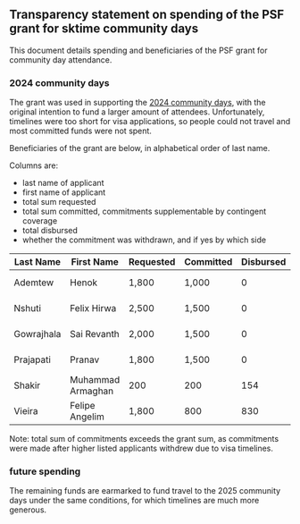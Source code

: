 ## Transparency statement on spending of the PSF grant for sktime community days

This document details spending and beneficiaries of the PSF grant for community day attendance.

### 2024 community days

The grant was used in supporting the [2024 community days](https://github.com/sktime/community-org/blob/main/events/sktime-community-days-2024.md#travel-grants-for-sktime-community-days-2024),
with the original intention to fund a larger amount of attendees. Unfortunately, timelines were too short for visa applications, so people could not travel and most committed funds were not spent.

Beneficiaries of the grant are below, in alphabetical order of last name.

Columns are:

* last name of applicant
* first name of applicant
* total sum requested
* total sum committed, commitments supplementable by contingent coverage
* total disbursed
* whether the commitment was withdrawn, and if yes by which side

| Last Name   | First Name         | Requested | Committed | Disbursed             | Withdrawn        |
|-------------|--------------------|-----------|-----------|-----------------------|------------------|
| Ademtew     | Henok              | 1,800     | 1,000 | 0 | yes (by applicant) |
| Nshuti      | Felix Hirwa        | 2,500     | 1,500 | 0 | yes (by applicant) |
| Gowrajhala  | Sai Revanth        | 2,000     | 1,500 | 0 | yes (by applicant) |
| Prajapati   | Pranav             | 1,800     | 1,500 | 0 | yes (by applicant) |
| Shakir      | Muhammad Armaghan  | 200       | 200       |                       154      | no        |
| Vieira      | Felipe Angelim     | 1,800     | 800       |                       830      | no        |

Note: total sum of commitments exceeds the grant sum, as commitments were made after higher listed applicants withdrew due to visa timelines.


### future spending

The remaining funds are earmarked to fund travel to the 2025 community days under the same conditions, for which timelines are much more generous.
